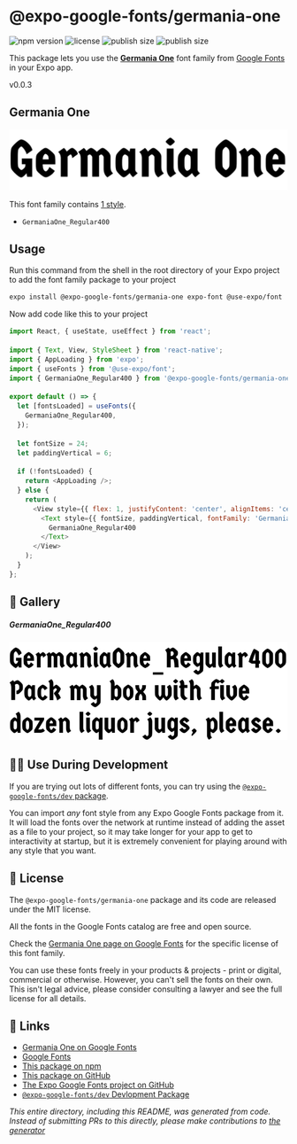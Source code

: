 # @expo-google-fonts/germania-one

![npm version](https://flat.badgen.net/npm/v/@expo-google-fonts/germania-one)
![license](https://flat.badgen.net/github/license/expo/google-fonts)
![publish size](https://flat.badgen.net/packagephobia/install/@expo-google-fonts/germania-one)
![publish size](https://flat.badgen.net/packagephobia/publish/@expo-google-fonts/germania-one)

This package lets you use the [**Germania One**](https://fonts.google.com/specimen/Germania+One) font family from [Google Fonts](https://fonts.google.com/) in your Expo app.

v0.0.3

## Germania One

![Germania One](./font-family.png)

This font family contains [1 style](#-gallery).

- `GermaniaOne_Regular400`

## Usage

Run this command from the shell in the root directory of your Expo project to add the font family package to your project
```sh
expo install @expo-google-fonts/germania-one expo-font @use-expo/font
```

Now add code like this to your project
```js
import React, { useState, useEffect } from 'react';

import { Text, View, StyleSheet } from 'react-native';
import { AppLoading } from 'expo';
import { useFonts } from '@use-expo/font';
import { GermaniaOne_Regular400 } from '@expo-google-fonts/germania-one';

export default () => {
  let [fontsLoaded] = useFonts({
    GermaniaOne_Regular400,
  });

  let fontSize = 24;
  let paddingVertical = 6;

  if (!fontsLoaded) {
    return <AppLoading />;
  } else {
    return (
      <View style={{ flex: 1, justifyContent: 'center', alignItems: 'center' }}>
        <Text style={{ fontSize, paddingVertical, fontFamily: 'GermaniaOne_Regular400' }}>
          GermaniaOne_Regular400
        </Text>
      </View>
    );
  }
};

```

## 🔡 Gallery

##### GermaniaOne_Regular400
![GermaniaOne_Regular400](./8b7dd1af0258695612f37eb7db169c99f09801337d690f6880dc4a7c351f830d.ttf.png)


## 👩‍💻 Use During Development

If you are trying out lots of different fonts, you can try using the [`@expo-google-fonts/dev` package](https://github.com/expo/google-fonts/tree/master/font-packages/dev#readme).

You can import *any* font style from any Expo Google Fonts package from it. It will load the fonts
over the network at runtime instead of adding the asset as a file to your project, so it may take longer
for your app to get to interactivity at startup, but it is extremely convenient
for playing around with any style that you want.

## 📖 License

The `@expo-google-fonts/germania-one` package and its code are released under the MIT license.

All the fonts in the Google Fonts catalog are free and open source.

Check the [Germania One page on Google Fonts](https://fonts.google.com/specimen/Germania+One) for the specific license of this font family.

You can use these fonts freely in your products & projects - print or digital, commercial or otherwise. However, you can't sell the fonts on their own. This isn't legal advice, please consider consulting a lawyer and see the full license for all details.

## 🔗 Links

- [Germania One on Google Fonts](https://fonts.google.com/specimen/Germania+One)
- [Google Fonts](https://fonts.google.com/)
- [This package on npm](https://www.npmjs.com/package/@expo-google-fonts/germania-one)
- [This package on GitHub](https://github.com/expo/google-fonts/tree/master/font-packages/germania-one)
- [The Expo Google Fonts project on GitHub](https://github.com/expo/google-fonts)
- [`@expo-google-fonts/dev` Devlopment Package](https://github.com/expo/google-fonts/tree/master/font-packages/dev)


*This entire directory, including this README, was generated from code. Instead of submitting PRs to this directly, please make contributions to [the generator](https://github.com/expo/google-fonts/tree/master/packages/generator)*
